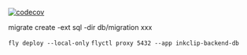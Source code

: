 [![codecov](https://codecov.io/gh/kawa1214/inkclip-backend/branch/main/graph/badge.svg?token=92PTEFPCPI)](https://codecov.io/gh/kawa1214/inkclip-backend)

migrate create -ext sql -dir db/migration xxx

`fly deploy --local-only`
`flyctl proxy 5432 --app inkclip-backend-db`
